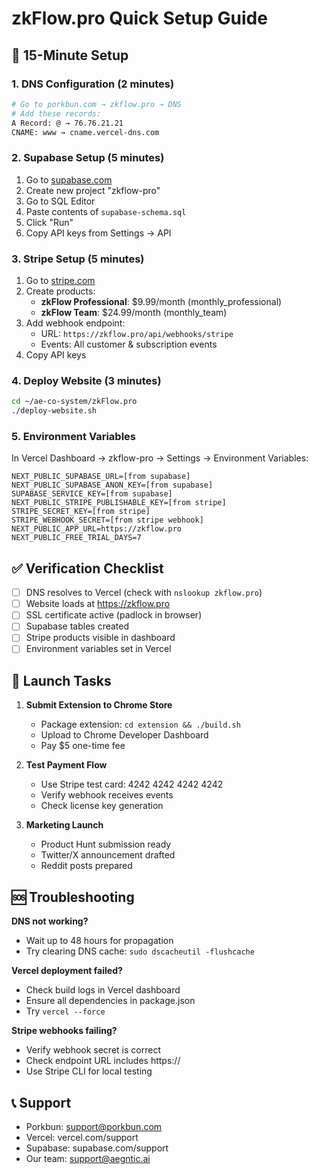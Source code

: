 # zkFlow.pro Quick Setup Guide

## 🚀 15-Minute Setup

### 1. DNS Configuration (2 minutes)
```bash
# Go to porkbun.com → zkflow.pro → DNS
# Add these records:
A Record: @ → 76.76.21.21
CNAME: www → cname.vercel-dns.com
```

### 2. Supabase Setup (5 minutes)
1. Go to [supabase.com](https://supabase.com)
2. Create new project "zkflow-pro"
3. Go to SQL Editor
4. Paste contents of `supabase-schema.sql`
5. Click "Run"
6. Copy API keys from Settings → API

### 3. Stripe Setup (5 minutes)
1. Go to [stripe.com](https://stripe.com)
2. Create products:
   - **zkFlow Professional**: $9.99/month (monthly_professional)
   - **zkFlow Team**: $24.99/month (monthly_team)
3. Add webhook endpoint:
   - URL: `https://zkflow.pro/api/webhooks/stripe`
   - Events: All customer & subscription events
4. Copy API keys

### 4. Deploy Website (3 minutes)
```bash
cd ~/ae-co-system/zkFlow.pro
./deploy-website.sh
```

### 5. Environment Variables
In Vercel Dashboard → zkflow-pro → Settings → Environment Variables:

```env
NEXT_PUBLIC_SUPABASE_URL=[from supabase]
NEXT_PUBLIC_SUPABASE_ANON_KEY=[from supabase]
SUPABASE_SERVICE_KEY=[from supabase]
NEXT_PUBLIC_STRIPE_PUBLISHABLE_KEY=[from stripe]
STRIPE_SECRET_KEY=[from stripe]
STRIPE_WEBHOOK_SECRET=[from stripe webhook]
NEXT_PUBLIC_APP_URL=https://zkflow.pro
NEXT_PUBLIC_FREE_TRIAL_DAYS=7
```

## ✅ Verification Checklist

- [ ] DNS resolves to Vercel (check with `nslookup zkflow.pro`)
- [ ] Website loads at https://zkflow.pro
- [ ] SSL certificate active (padlock in browser)
- [ ] Supabase tables created
- [ ] Stripe products visible in dashboard
- [ ] Environment variables set in Vercel

## 🎯 Launch Tasks

1. **Submit Extension to Chrome Store**
   - Package extension: `cd extension && ./build.sh`
   - Upload to Chrome Developer Dashboard
   - Pay $5 one-time fee

2. **Test Payment Flow**
   - Use Stripe test card: 4242 4242 4242 4242
   - Verify webhook receives events
   - Check license key generation

3. **Marketing Launch**
   - Product Hunt submission ready
   - Twitter/X announcement drafted
   - Reddit posts prepared

## 🆘 Troubleshooting

**DNS not working?**
- Wait up to 48 hours for propagation
- Try clearing DNS cache: `sudo dscacheutil -flushcache`

**Vercel deployment failed?**
- Check build logs in Vercel dashboard
- Ensure all dependencies in package.json
- Try `vercel --force`

**Stripe webhooks failing?**
- Verify webhook secret is correct
- Check endpoint URL includes https://
- Use Stripe CLI for local testing

## 📞 Support

- Porkbun: support@porkbun.com
- Vercel: vercel.com/support
- Supabase: supabase.com/support
- Our team: support@aegntic.ai